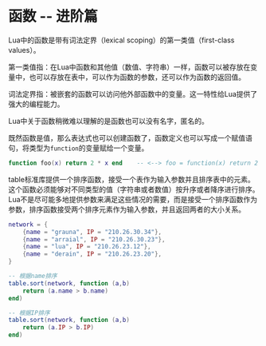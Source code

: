 # 函数 -- 进阶篇

Lua中的函数是带有词法定界（lexical scoping）的第一类值（first-class values）。

第一类值指：在Lua中函数和其他值（数值、字符串）一样，函数可以被存放在变量中，也可以存放在表中，可以作为函数的参数，还可以作为函数的返回值。

词法定界指：被嵌套的函数可以访问他外部函数中的变量。这一特性给Lua提供了强大的编程能力。

Lua中关于函数稍微难以理解的是函数也可以没有名字，匿名的。

既然函数是值，那么表达式也可以创建函数了，函数定义也可以写成一个赋值语句，将类型为`function`的变量赋给一个变量。

```lua
function foo(x) return 2 * x end    -- <--> foo = function(x) return 2 * x end
```

table标准库提供一个排序函数，接受一个表作为输入参数并且排序表中的元素。
这个函数必须能够对不同类型的值（字符串或者数值）按升序或者降序进行排序。
Lua不是尽可能多地提供参数来满足这些情况的需要，而是接受一个排序函数作为参数，排序函数接受两个排序元素作为输入参数，并且返回两者的大小关系。

```lua
network = {
    {name = "grauna", IP = "210.26.30.34"},
    {name = "arraial", IP = "210.26.30.23"},
    {name = "lua", IP = "210.26.23.12"},
    {name = "derain", IP = "210.26.23.20"},
}

-- 根据name排序
table.sort(network, function (a,b)
    return (a.name > b.name)
end)

-- 根据IP排序
table.sort(network, function (a,b)
    return (a.IP > b.IP)
end)
```
